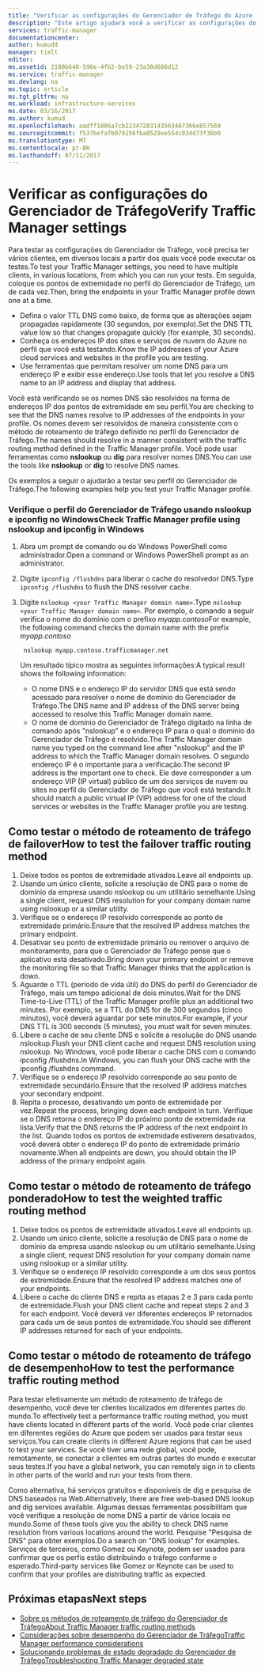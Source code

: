 ```yaml
---
title: "Verificar as configurações do Gerenciador de Tráfego do Azure | Microsoft Docs"
description: "Este artigo ajudará você a verificar as configurações do Gerenciador de Tráfego"
services: traffic-manager
documentationcenter: 
author: kumudd
manager: timlt
editor: 
ms.assetid: 2180b640-596e-4fb2-be59-23a38d606d12
ms.service: traffic-manager
ms.devlang: na
ms.topic: article
ms.tgt_pltfrm: na
ms.workload: infrastructure-services
ms.date: 03/16/2017
ms.author: kumud
ms.openlocfilehash: aadff1806a7cb22347283143563467366e857569
ms.sourcegitcommit: f537befafb079256fba0529ee554c034d73f36b0
ms.translationtype: MT
ms.contentlocale: pt-BR
ms.lasthandoff: 07/11/2017
---
```

# <a name="verify-traffic-manager-settings"></a><span data-ttu-id="bc9d5-103">Verificar as configurações do Gerenciador de Tráfego</span><span class="sxs-lookup"><span data-stu-id="bc9d5-103">Verify Traffic Manager settings</span></span>

<span data-ttu-id="bc9d5-104">Para testar as configurações do Gerenciador de Tráfego, você precisa ter vários clientes, em diversos locais a partir dos quais você pode executar os testes.</span><span class="sxs-lookup"><span data-stu-id="bc9d5-104">To test your Traffic Manager settings, you need to have multiple clients, in various locations, from which you can run your tests.</span></span> <span data-ttu-id="bc9d5-105">Em seguida, coloque os pontos de extremidade no perfil do Gerenciador de Tráfego, um de cada vez.</span><span class="sxs-lookup"><span data-stu-id="bc9d5-105">Then, bring the endpoints in your Traffic Manager profile down one at a time.</span></span>

* <span data-ttu-id="bc9d5-106">Defina o valor TTL DNS como baixo, de forma que as alterações sejam propagadas rapidamente (30 segundos, por exemplo).</span><span class="sxs-lookup"><span data-stu-id="bc9d5-106">Set the DNS TTL value low so that changes propagate quickly (for example, 30 seconds).</span></span>
* <span data-ttu-id="bc9d5-107">Conheça os endereços IP dos sites e serviços de nuvem do Azure no perfil que você está testando.</span><span class="sxs-lookup"><span data-stu-id="bc9d5-107">Know the IP addresses of your Azure cloud services and websites in the profile you are testing.</span></span>
* <span data-ttu-id="bc9d5-108">Use ferramentas que permitam resolver um nome DNS para um endereço IP e exibir esse endereço.</span><span class="sxs-lookup"><span data-stu-id="bc9d5-108">Use tools that let you resolve a DNS name to an IP address and display that address.</span></span>

<span data-ttu-id="bc9d5-109">Você está verificando se os nomes DNS são resolvidos na forma de endereços IP dos pontos de extremidade em seu perfil.</span><span class="sxs-lookup"><span data-stu-id="bc9d5-109">You are checking to see that the DNS names resolve to IP addresses of the endpoints in your profile.</span></span> <span data-ttu-id="bc9d5-110">Os nomes devem ser resolvidos de maneira consistente com o método de roteamento de tráfego definido no perfil do Gerenciador de Tráfego.</span><span class="sxs-lookup"><span data-stu-id="bc9d5-110">The names should resolve in a manner consistent with the traffic routing method defined in the Traffic Manager profile.</span></span> <span data-ttu-id="bc9d5-111">Você pode usar ferramentas como **nslookup** ou **dig** para resolver nomes DNS.</span><span class="sxs-lookup"><span data-stu-id="bc9d5-111">You can use the tools like **nslookup** or **dig** to resolve DNS names.</span></span>

<span data-ttu-id="bc9d5-112">Os exemplos a seguir o ajudarão a testar seu perfil do Gerenciador de Tráfego.</span><span class="sxs-lookup"><span data-stu-id="bc9d5-112">The following examples help you test your Traffic Manager profile.</span></span>

### <a name="check-traffic-manager-profile-using-nslookup-and-ipconfig-in-windows"></a><span data-ttu-id="bc9d5-113">Verifique o perfil do Gerenciador de Tráfego usando nslookup e ipconfig no Windows</span><span class="sxs-lookup"><span data-stu-id="bc9d5-113">Check Traffic Manager profile using nslookup and ipconfig in Windows</span></span>

1. <span data-ttu-id="bc9d5-114">Abra um prompt de comando ou do Windows PowerShell como administrador.</span><span class="sxs-lookup"><span data-stu-id="bc9d5-114">Open a command or Windows PowerShell prompt as an administrator.</span></span>
2. <span data-ttu-id="bc9d5-115">Digite `ipconfig /flushdns` para liberar o cache do resolvedor DNS.</span><span class="sxs-lookup"><span data-stu-id="bc9d5-115">Type `ipconfig /flushdns` to flush the DNS resolver cache.</span></span>
3. <span data-ttu-id="bc9d5-116">Digite `nslookup <your Traffic Manager domain name>`.</span><span class="sxs-lookup"><span data-stu-id="bc9d5-116">Type `nslookup <your Traffic Manager domain name>`.</span></span> <span data-ttu-id="bc9d5-117">Por exemplo, o comando a seguir verifica o nome do domínio com o prefixo *myapp.contoso*</span><span class="sxs-lookup"><span data-stu-id="bc9d5-117">For example, the following command checks the domain name with the prefix *myapp.contoso*</span></span>

        nslookup myapp.contoso.trafficmanager.net

    <span data-ttu-id="bc9d5-118">Um resultado típico mostra as seguintes informações:</span><span class="sxs-lookup"><span data-stu-id="bc9d5-118">A typical result shows the following information:</span></span>

    + <span data-ttu-id="bc9d5-119">O nome DNS e o endereço IP do servidor DNS que está sendo acessado para resolver o nome de domínio do Gerenciador de Tráfego.</span><span class="sxs-lookup"><span data-stu-id="bc9d5-119">The DNS name and IP address of the DNS server being accessed to resolve this Traffic Manager domain name.</span></span>
    + <span data-ttu-id="bc9d5-120">O nome de domínio do Gerenciador de Tráfego digitado na linha de comando após "nslookup" e o endereço IP para o qual o domínio do Gerenciador de Tráfego é resolvido.</span><span class="sxs-lookup"><span data-stu-id="bc9d5-120">The Traffic Manager domain name you typed on the command line after "nslookup" and the IP address to which the Traffic Manager domain resolves.</span></span> <span data-ttu-id="bc9d5-121">O segundo endereço IP é o importante para a verificação.</span><span class="sxs-lookup"><span data-stu-id="bc9d5-121">The second IP address is the important one to check.</span></span> <span data-ttu-id="bc9d5-122">Ele deve corresponder a um endereço VIP (IP virtual) público de um dos serviços de nuvem ou sites no perfil do Gerenciador de Tráfego que você está testando.</span><span class="sxs-lookup"><span data-stu-id="bc9d5-122">It should match a public virtual IP (VIP) address for one of the cloud services or websites in the Traffic Manager profile you are testing.</span></span>

## <a name="how-to-test-the-failover-traffic-routing-method"></a><span data-ttu-id="bc9d5-123">Como testar o método de roteamento de tráfego de failover</span><span class="sxs-lookup"><span data-stu-id="bc9d5-123">How to test the failover traffic routing method</span></span>

1. <span data-ttu-id="bc9d5-124">Deixe todos os pontos de extremidade ativados.</span><span class="sxs-lookup"><span data-stu-id="bc9d5-124">Leave all endpoints up.</span></span>
2. <span data-ttu-id="bc9d5-125">Usando um único cliente, solicite a resolução de DNS para o nome de domínio da empresa usando nslookup ou um utilitário semelhante.</span><span class="sxs-lookup"><span data-stu-id="bc9d5-125">Using a single client, request DNS resolution for your company domain name using nslookup or a similar utility.</span></span>
3. <span data-ttu-id="bc9d5-126">Verifique se o endereço IP resolvido corresponde ao ponto de extremidade primário.</span><span class="sxs-lookup"><span data-stu-id="bc9d5-126">Ensure that the resolved IP address matches the primary endpoint.</span></span>
4. <span data-ttu-id="bc9d5-127">Desativar seu ponto de extremidade primário ou remover o arquivo de monitoramento, para que o Gerenciador de Tráfego pense que o aplicativo está desativado.</span><span class="sxs-lookup"><span data-stu-id="bc9d5-127">Bring down your primary endpoint or remove the monitoring file so that Traffic Manager thinks that the application is down.</span></span>
5. <span data-ttu-id="bc9d5-128">Aguarde o TTL (período de vida útil) do DNS do perfil do Gerenciador de Tráfego, mais um tempo adicional de dois minutos.</span><span class="sxs-lookup"><span data-stu-id="bc9d5-128">Wait for the DNS Time-to-Live (TTL) of the Traffic Manager profile plus an additional two minutes.</span></span> <span data-ttu-id="bc9d5-129">Por exemplo, se a TTL do DNS for de 300 segundos (cinco minutos), você deverá aguardar por sete minutos.</span><span class="sxs-lookup"><span data-stu-id="bc9d5-129">For example, if your DNS TTL is 300 seconds (5 minutes), you must wait for seven minutes.</span></span>
6. <span data-ttu-id="bc9d5-130">Libere o cache de seu cliente DNS e solicite a resolução do DNS usando nslookup.</span><span class="sxs-lookup"><span data-stu-id="bc9d5-130">Flush your DNS client cache and request DNS resolution using nslookup.</span></span> <span data-ttu-id="bc9d5-131">No Windows, você pode liberar o cache DNS com o comando ipconfig /flushdns.</span><span class="sxs-lookup"><span data-stu-id="bc9d5-131">In Windows, you can flush your DNS cache with the ipconfig /flushdns command.</span></span>
7. <span data-ttu-id="bc9d5-132">Verifique se o endereço IP resolvido corresponde ao seu ponto de extremidade secundário.</span><span class="sxs-lookup"><span data-stu-id="bc9d5-132">Ensure that the resolved IP address matches your secondary endpoint.</span></span>
8. <span data-ttu-id="bc9d5-133">Repita o processo, desativando um ponto de extremidade por vez.</span><span class="sxs-lookup"><span data-stu-id="bc9d5-133">Repeat the process, bringing down each endpoint in turn.</span></span> <span data-ttu-id="bc9d5-134">Verifique se o DNS retorna o endereço IP do próximo ponto de extremidade na lista.</span><span class="sxs-lookup"><span data-stu-id="bc9d5-134">Verify that the DNS returns the IP address of the next endpoint in the list.</span></span> <span data-ttu-id="bc9d5-135">Quando todos os pontos de extremidade estiverem desativados, você deverá obter o endereço IP do ponto de extremidade primário novamente.</span><span class="sxs-lookup"><span data-stu-id="bc9d5-135">When all endpoints are down, you should obtain the IP address of the primary endpoint again.</span></span>

## <a name="how-to-test-the-weighted-traffic-routing-method"></a><span data-ttu-id="bc9d5-136">Como testar o método de roteamento de tráfego ponderado</span><span class="sxs-lookup"><span data-stu-id="bc9d5-136">How to test the weighted traffic routing method</span></span>

1. <span data-ttu-id="bc9d5-137">Deixe todos os pontos de extremidade ativados.</span><span class="sxs-lookup"><span data-stu-id="bc9d5-137">Leave all endpoints up.</span></span>
2. <span data-ttu-id="bc9d5-138">Usando um único cliente, solicite a resolução de DNS para o nome de domínio da empresa usando nslookup ou um utilitário semelhante.</span><span class="sxs-lookup"><span data-stu-id="bc9d5-138">Using a single client, request DNS resolution for your company domain name using nslookup or a similar utility.</span></span>
3. <span data-ttu-id="bc9d5-139">Verifique se o endereço IP resolvido corresponde a um dos seus pontos de extremidade.</span><span class="sxs-lookup"><span data-stu-id="bc9d5-139">Ensure that the resolved IP address matches one of your endpoints.</span></span>
4. <span data-ttu-id="bc9d5-140">Libere o cache do cliente DNS e repita as etapas 2 e 3 para cada ponto de extremidade.</span><span class="sxs-lookup"><span data-stu-id="bc9d5-140">Flush your DNS client cache and repeat steps 2 and 3 for each endpoint.</span></span> <span data-ttu-id="bc9d5-141">Você deverá ver diferentes endereços IP retornados para cada um de seus pontos de extremidade.</span><span class="sxs-lookup"><span data-stu-id="bc9d5-141">You should see different IP addresses returned for each of your endpoints.</span></span>

## <a name="how-to-test-the-performance-traffic-routing-method"></a><span data-ttu-id="bc9d5-142">Como testar o método de roteamento de tráfego de desempenho</span><span class="sxs-lookup"><span data-stu-id="bc9d5-142">How to test the performance traffic routing method</span></span>

<span data-ttu-id="bc9d5-143">Para testar efetivamente um método de roteamento de tráfego de desempenho, você deve ter clientes localizados em diferentes partes do mundo.</span><span class="sxs-lookup"><span data-stu-id="bc9d5-143">To effectively test a performance traffic routing method, you must have clients located in different parts of the world.</span></span> <span data-ttu-id="bc9d5-144">Você pode criar clientes em diferentes regiões do Azure que podem ser usados para testar seus serviços.</span><span class="sxs-lookup"><span data-stu-id="bc9d5-144">You can create clients in different Azure regions that can be used to test your services.</span></span> <span data-ttu-id="bc9d5-145">Se você tiver uma rede global, você pode, remotamente, se conectar a clientes em outras partes do mundo e executar seus testes.</span><span class="sxs-lookup"><span data-stu-id="bc9d5-145">If you have a global network, you can remotely sign in to clients in other parts of the world and run your tests from there.</span></span>

<span data-ttu-id="bc9d5-146">Como alternativa, há serviços gratuitos e disponíveis de dig e pesquisa de DNS baseados na Web.</span><span class="sxs-lookup"><span data-stu-id="bc9d5-146">Alternatively, there are free web-based DNS lookup and dig services available.</span></span> <span data-ttu-id="bc9d5-147">Algumas dessas ferramentas possibilitam que você verifique a resolução de nome DNS a partir de vários locais no mundo.</span><span class="sxs-lookup"><span data-stu-id="bc9d5-147">Some of these tools give you the ability to check DNS name resolution from various locations around the world.</span></span> <span data-ttu-id="bc9d5-148">Pesquise "Pesquisa de DNS" para obter exemplos.</span><span class="sxs-lookup"><span data-stu-id="bc9d5-148">Do a search on "DNS lookup" for examples.</span></span> <span data-ttu-id="bc9d5-149">Serviços de terceiros, como Gomez ou Keynote, podem ser usados para confirmar que os perfis estão distribuindo o tráfego conforme o esperado.</span><span class="sxs-lookup"><span data-stu-id="bc9d5-149">Third-party services like Gomez or Keynote can be used to confirm that your profiles are distributing traffic as expected.</span></span>

## <a name="next-steps"></a><span data-ttu-id="bc9d5-150">Próximas etapas</span><span class="sxs-lookup"><span data-stu-id="bc9d5-150">Next steps</span></span>

* [<span data-ttu-id="bc9d5-151">Sobre os métodos de roteamento de tráfego do Gerenciador de Tráfego</span><span class="sxs-lookup"><span data-stu-id="bc9d5-151">About Traffic Manager traffic routing methods</span></span>](traffic-manager-routing-methods.md)
* [<span data-ttu-id="bc9d5-152">Considerações sobre desempenho do Gerenciador de Tráfego</span><span class="sxs-lookup"><span data-stu-id="bc9d5-152">Traffic Manager performance considerations</span></span>](traffic-manager-performance-considerations.md)
* [<span data-ttu-id="bc9d5-153">Solucionando problemas de estado degradado do Gerenciador de Tráfego</span><span class="sxs-lookup"><span data-stu-id="bc9d5-153">Troubleshooting Traffic Manager degraded state</span></span>](traffic-manager-troubleshooting-degraded.md)
